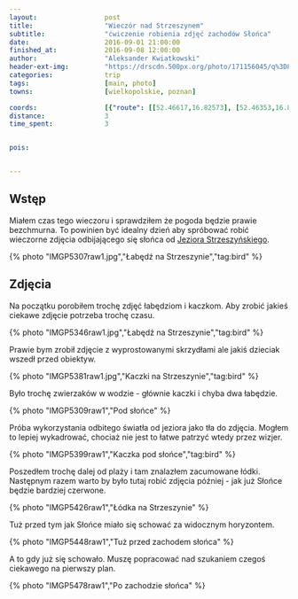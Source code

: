 ```yaml
---
layout:                 post
title:                  "Wieczór nad Strzeszynem"
subtitle:               "ćwiczenie robienia zdjęć zachodów Słońca"
date:                   2016-09-01 21:00:00
finished_at:            2016-09-08 12:00:00
author:                 "Aleksander Kwiatkowski"
header-ext-img:         "https://drscdn.500px.org/photo/171156045/q%3D80_m%3D2000/690440e63f2fdce7cc9a8c8eaa3097ac"
categories:             trip
tags:                   [main, photo]
towns:                  [wielkopolskie, poznan]

coords:                 [{"route": [[52.46617,16.82573], [52.46353,16.82502], [52.46019,16.82644]], "type": "hike"}]
distance:               3
time_spent:             3


pois:


---
```


[wiki-strzeszyn]: https://pl.wikipedia.org/wiki/Jezioro_Strzeszy%C5%84skie

Wstęp
-----

Miałem czas tego wieczoru i sprawdziłem że pogoda będzie prawie
bezchmurna. To powinien być idealny dzień aby spróbować robić wieczorne
zdjęcia odbijającego się słońca od [Jeziora Strzeszyńskiego][wiki-strzeszyn].

{% photo "IMGP5307raw1.jpg","Łabędź na Strzeszynie","tag:bird" %}

Zdjęcia
-------

Na początku porobiłem trochę zdjęć łabędziom i kaczkom. Aby zrobić jakieś
ciekawe zdjęcie potrzeba trochę czasu.

{% photo "IMGP5346raw1.jpg","Łabędź na Strzeszynie","tag:bird" %}

Prawie bym zrobił zdjęcie z wyprostowanymi skrzydłami ale jakiś dzieciak
wszedł przed obiektyw.

{% photo "IMGP5381raw1.jpg","Kaczki na Strzeszynie","tag:bird" %}

Było trochę zwierzaków w wodzie - głównie kaczki i chyba dwa łabędzie.

{% photo "IMGP5309raw1","Pod słońce" %}

Próba wykorzystania odbitego światła od jeziora jako tła do zdjęcia. Mogłem to lepiej wykadrować,
chociaż nie jest to łatwe patrzyć wtedy przez wizjer.

{% photo "IMGP5399raw1","Kaczka pod słońce","tag:bird" %}

Poszedłem trochę dalej od plaży i tam znalazłem zacumowane łódki. Następnym
razem warto by było tutaj robić zdjęcia później - jak już Słońce będzie
bardziej czerwone.

{% photo "IMGP5426raw1","Łódka na Strzeszynie" %}

Tuż przed tym jak Słońce miało się schować za widocznym horyzontem.

{% photo "IMGP5448raw1","Tuż przed zachodem słońca" %}

A to gdy już się schowało. Muszę popracować nad szukaniem czegoś ciekawego
na pierwszy plan.

{% photo "IMGP5478raw1","Po zachodzie słońca" %}
